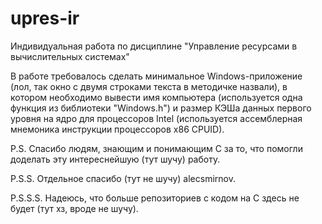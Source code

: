 # upres-ir
Индивидуальная работа по дисциплине "Управление ресурсами в вычислительных системах"

В работе требовалось сделать минимальное Windows-приложение (лол, так окно с двумя строками текста в методичке назвали), в котором необходимо вывести имя компьютера (используется одна функция из библиотеки "Windows.h") и размер КЭШа данных первого уровня на ядро для процессоров Intel (используется ассемблерная мнемоника инструкции процессоров x86 CPUID).

P.S. Спасибо людям, знающим и понимающим C за то, что помогли доделать эту интереснейшую (тут шучу) работу. 

P.S.S. Отдельное спасибо (тут не шучу) alecsmirnov.

P.S.S.S. Надеюсь, что больше репозиториев с кодом на C здесь не будет (тут хз, вроде не шучу).
